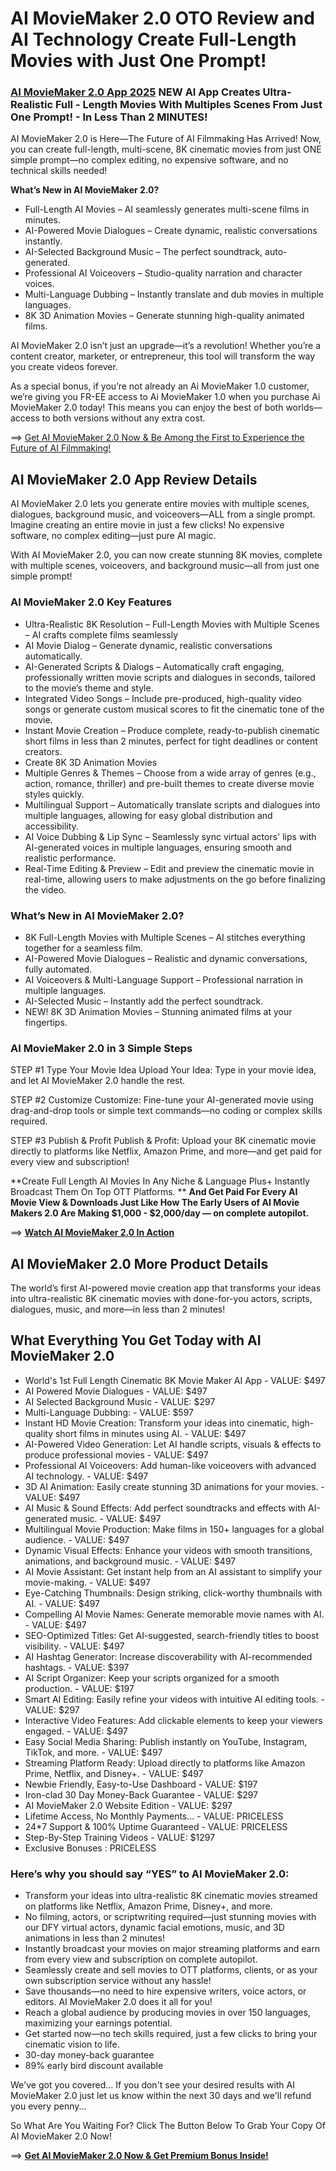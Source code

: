 # AI MovieMaker 2.0 OTO Review and AI Technology  Create Full-Length Movies with Just One Prompt!

### [AI MovieMaker 2.0 App 2025](https://jvupsell.com/2025/02/ai-moviemaker-2-0-oto-review/) NEW AI App Creates Ultra-Realistic Full - Length Movies With Multiples Scenes From Just One Prompt!  - In Less Than 2 MINUTES!

AI MovieMaker 2.0 is Here—The Future of AI Filmmaking Has Arrived! Now, you can create full-length, multi-scene, 8K cinematic movies from just ONE simple prompt—no complex editing, no expensive software, and no technical skills needed!

**What’s New in AI MovieMaker 2.0?**
- Full-Length AI Movies – AI seamlessly generates multi-scene films in minutes.
- AI-Powered Movie Dialogues – Create dynamic, realistic conversations instantly.
- AI-Selected Background Music – The perfect soundtrack, auto-generated.
- Professional AI Voiceovers – Studio-quality narration and character voices.
- Multi-Language Dubbing – Instantly translate and dub movies in multiple languages.
- 8K 3D Animation Movies – Generate stunning high-quality animated films.

AI MovieMaker 2.0 isn’t just an upgrade—it’s a revolution! Whether you’re a content creator, marketer, or entrepreneur, this tool will transform the way you create videos forever.

As a special bonus, if you’re not already an Ai MovieMaker 1.0 customer, we’re giving you FR-EE access to Ai MovieMaker 1.0  when you purchase Ai MovieMaker 2.0 today! This means you can enjoy the best of both worlds—access to both versions without any extra cost.

==> [Get AI MovieMaker 2.0 Now & Be Among the First to Experience the Future of AI Filmmaking!](https://warriorplus.com/o2/a/flcyczm/0)

## AI MovieMaker 2.0 App Review Details
AI MovieMaker 2.0 lets you generate entire movies with multiple scenes, dialogues, background music, and voiceovers—ALL from a single prompt. Imagine creating an entire movie in just a few clicks! No expensive software, no complex editing—just pure AI magic.

With AI MovieMaker 2.0, you can now create stunning 8K movies, complete with multiple scenes, voiceovers, and background music—all from just one simple prompt!

### AI MovieMaker 2.0 Key Features
- Ultra-Realistic 8K Resolution – Full-Length Movies with Multiple Scenes – AI crafts complete films seamlessly
- AI Movie Dialog – Generate dynamic, realistic conversations automatically.
- AI-Generated Scripts & Dialogs – Automatically craft engaging, professionally written movie scripts and dialogues in seconds, tailored to the movie’s theme and style.
- Integrated Video Songs – Include pre-produced, high-quality video songs or generate custom musical scores to fit the cinematic tone of the movie.
- Instant Movie Creation – Produce complete, ready-to-publish cinematic short films in less than 2 minutes, perfect for tight deadlines or content creators.
- Create 8K 3D Animation Movies
- Multiple Genres & Themes – Choose from a wide array of genres (e.g., action, romance, thriller) and pre-built themes to create diverse movie styles quickly.
- Multilingual Support – Automatically translate scripts and dialogues into multiple languages, allowing for easy global distribution and accessibility.
- AI Voice Dubbing & Lip Sync – Seamlessly sync virtual actors' lips with AI-generated voices in multiple languages, ensuring smooth and realistic performance.
- Real-Time Editing & Preview – Edit and preview the cinematic movie in real-time, allowing users to make adjustments on the go before finalizing the video.

### What’s New in AI MovieMaker 2.0?
- 8K Full-Length Movies with Multiple Scenes – AI stitches everything together for a seamless film.
- AI-Powered Movie Dialogues – Realistic and dynamic conversations, fully automated.
- AI Voiceovers & Multi-Language Support – Professional narration in multiple languages.
- AI-Selected Music – Instantly add the perfect soundtrack.
- NEW! 8K 3D Animation Movies – Stunning animated films at your fingertips.

### AI MovieMaker 2.0 in 3 Simple Steps

STEP #1 Type Your Movie Idea
Upload Your Idea: Type in your movie idea, and let AI MovieMaker 2.0 handle the rest.

STEP #2 Customize
Customize: Fine-tune your AI-generated movie using drag-and-drop tools or simple text commands—no coding or complex skills required.

STEP #3 Publish & Profit
Publish & Profit: Upload your 8K cinematic movie directly to platforms like Netflix, Amazon Prime, and more—and get paid for every view and subscription!

**Create Full Length AI Movies In Any Niche & Language Plus+ Instantly Broadcast Them On Top OTT Platforms. **
**And Get Paid For Every AI Movie View & Downloads Just Like How The Early Users of AI Movie Makers 2.0 Are Making $1,000 - $2,000/day — on complete autopilot.**

==> [**Watch AI MovieMaker 2.0 In Action**](https://warriorplus.com/o2/a/flcyczm/0)

## AI MovieMaker 2.0 More Product Details

The world’s first AI-powered movie creation app that transforms your ideas into ultra-realistic 8K cinematic movies with done-for-you actors, scripts, dialogues, music, and more—in less than 2 minutes!

## What Everything You Get Today with AI MovieMaker 2.0

- World's 1st Full Length Cinematic 8K Movie Maker AI App -  VALUE: $497
- AI Powered Movie Dialogues - VALUE: $497
- AI Selected Background Music - VALUE: $297
- Multi-Language Dubbing: - VALUE: $597
- Instant HD Movie Creation: Transform your ideas into cinematic, high-quality short films in minutes using AI. -  VALUE: $497
- AI-Powered Video Generation: Let AI handle scripts, visuals & effects to produce professional movies -  VALUE: $497
- Professional AI Voiceovers: Add human-like voiceovers with advanced AI technology. -  VALUE: $497
- 3D AI Animation: Easily create stunning 3D animations for your movies. -  VALUE: $497
- AI Music & Sound Effects: Add perfect soundtracks and effects with AI-generated music. -  VALUE: $497
- Multilingual Movie Production: Make films in 150+ languages for a global audience. -  VALUE: $497
- Dynamic Visual Effects: Enhance your videos with smooth transitions, animations, and background music. -  VALUE: $497
- AI Movie Assistant: Get instant help from an AI assistant to simplify your movie-making. -  VALUE: $497
- Eye-Catching Thumbnails: Design striking, click-worthy thumbnails with AI. -  VALUE: $497
- Compelling AI Movie Names: Generate memorable movie names with AI. -  VALUE: $497
- SEO-Optimized Titles: Get AI-suggested, search-friendly titles to boost visibility. -  VALUE: $497
- AI Hashtag Generator: Increase discoverability with AI-recommended hashtags. - VALUE: $397
- AI Script Organizer: Keep your scripts organized for a smooth production. - VALUE: $197
- Smart AI Editing: Easily refine your videos with intuitive AI editing tools. - VALUE: $297
- Interactive Video Features: Add clickable elements to keep your viewers engaged. -  VALUE: $497
- Easy Social Media Sharing: Publish instantly on YouTube, Instagram, TikTok, and more. -  VALUE: $497
- Streaming Platform Ready: Upload directly to platforms like Amazon Prime, Netflix, and Disney+. -  VALUE: $497
- Newbie Friendly, Easy-to-Use Dashboard - VALUE: $197
- Iron-clad 30 Day Money-Back Guarantee - VALUE: $297
- AI MovieMaker 2.0 Website Edition - VALUE: $297
- Lifetime Access, No Monthly Payments... - VALUE: PRICELESS
- 24*7 Support & 100% Uptime Guaranteed - VALUE: PRICELESS
- Step-By-Step Training Videos - VALUE: $1297
- Exclusive Bonuses : PRICELESS


### Here’s why you should say “YES” to AI MovieMaker 2.0:

- Transform your ideas into ultra-realistic 8K cinematic movies streamed on platforms like Netflix, Amazon Prime, Disney+, and more.
- No filming, actors, or scriptwriting required—just stunning movies with our DFY virtual actors, dynamic facial emotions, music, and 3D animations in less than 2 minutes!
- Instantly broadcast your movies on major streaming platforms and earn from every view and subscription on complete autopilot.
- Seamlessly create and sell movies to OTT platforms, clients, or as your own subscription service without any hassle!
- Save thousands—no need to hire expensive writers, voice actors, or editors. AI MovieMaker 2.0 does it all for you!
- Reach a global audience by producing movies in over 150 languages, maximizing your earnings potential.
- Get started now—no tech skills required, just a few clicks to bring your cinematic vision to life.
- 30-day money-back guarantee
- 89% early bird discount available
  
We've got you covered... If you don't see your desired results with AI MovieMaker 2.0 just let us know within the next 30 days and we'll refund you every penny...

So What Are You Waiting For? Click The Button Below To Grab Your Copy Of AI MovieMaker 2.0 Now!

==> [**Get AI MovieMaker 2.0 Now & Get Premium Bonus Inside!**](https://warriorplus.com/o2/a/flcyczm/0)
